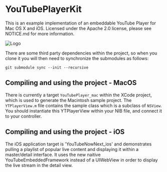 YouTubePlayerKit
================

This is an example implementation of an embeddable YouTube Player for Mac OS X and iOS. Licensed under the Apache 2.0 license, please see NOTICE.md for more information.

![Logo](https://raw.github.com/djthorpe/YouTubePlayerKit/master/etc/screenshot.png)

There are some third party dependencies within the project, so when you clone it you will then need to synchronize the submodules as follows:

```
git submodule sync --init --recursive
```

## Compiling and using the project - MacOS

There is currently a target `YouTubePlayer_mac` within the XCode project, which is used to generate the Macintosh sample project. The `YTPlayerView.m` file contains the sample class which is a subclass of `NSView`. You should instantiate this YTPlayerView within your NIB file, and connect it to your controller.

## Compiling and using the project - iOS

The iOS application target is 'YouTubeNowNext_ios' and demonstrates pulling a playlist of popular live content and displaying it within a master/detail interface. It uses the new naitive YouTubeEmbeddedFramework instead of a UIWebView in order to
display the live stream in the detail view.

